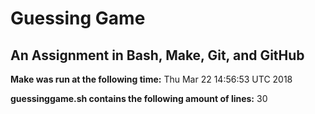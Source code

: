 # Guessing Game
## An Assignment in Bash, Make, Git, and GitHub

**Make was run at the following time:**
Thu Mar 22 14:56:53 UTC 2018

**guessinggame.sh contains the following amount of lines:**
30
